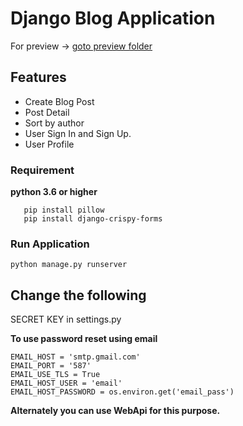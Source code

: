 # Django Blog Application

For preview -> [goto preview folder](preview/)

## Features
 * Create Blog Post<br>
 * Post Detail<br>
 * Sort by author<br>
 * User Sign In and Sign Up.<br>
 * User Profile<br>

### Requirement<br>
**python 3.6 or higher** <br>
```pip install django
   pip install pillow
   pip install django-crispy-forms
```

### Run Application <br>
  
  `python manage.py runserver`

## Change the following <br>

SECRET KEY in settings.py

**To use password reset using email**

`EMAIL_HOST = 'smtp.gmail.com'`<br>
`EMAIL_PORT = '587'`<br>
`EMAIL_USE_TLS = True`<br>
`EMAIL_HOST_USER = 'email'`<br>
`EMAIL_HOST_PASSWORD = os.environ.get('email_pass')`

**Alternately you can use WebApi for this purpose.**
